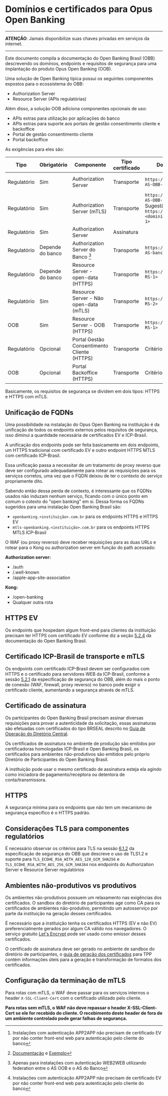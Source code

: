 # Domínios e certificados para Opus Open Banking

***

**ATENÇÃO**: Jamais disponibilize suas chaves privadas em serviços da internet.

***

Este documento compila a documentação do Open Banking Brasil (OBB) descrevendo
os domínios, endpoints e requisitos de segurança para uma implantação do produto
Opus Open Banking (OOB).

Uma solução de Open Banking típica possui os seguintes componentes expostos para
o ecossistema do OBB:

- Authorization Server
- Resource Server (APIs regulatórias)

Além disso, a solução OOB adiciona componentes opcionais de uso:

- APIs extras para utilização por aplicações do banco
- APIs extras para suporte aos portais de gestão consentimento cliente e backoffice
- Portal de gestão consentimento cliente
- Portal backoffice

As exigências para eles são:

| Tipo        | Obrigatório      | Componente                                  | Tipo certificado | Domínio                                                                      | Exigências                    | Exemplo                                        |
| ----------- | ---------------- | ------------------------------------------- | ---------------- | ---------------------------------------------------------------------------- | ----------------------------- | ---------------------------------------------- |
| Regulatório | Sim              | Authorization Server                        | Transporte       | `https://<dominio-AS-OBB-1>`                                                 | HTTPS EV ou HTTPS [^1]        | <https://as-obb.banco.com.br>                  |
| Regulatório | Sim              | Authorization Server (mTLS)                 | Transporte       | `https://<dominio-AS-OBB-2>`<br>Sugestão: `https://matls-<dominio-AS-OBB-1>` | Certificado ICP-Brasil e mTLS | <https://matls-as-obb.banco.com.br>            |
| Regulatório | Sim              | Authorization Server                        | Assinatura       |                                                                              | Certificado BRSEAL            | Ver [^3]                                       |
| Regulatório | Depende do banco | Authorization Server do Banco [^2]          | Transporte       | `https://<dominio-AS-banco>`                                                 | HTTPS EV ou HTTPS [^1]        | <https://as-cliente.banco.com.br>              |
| Regulatório | Depende do banco | Resource Server - open-data (HTTPS)         | Transporte       | `https://<dominio-RS-1>`                                                     | HTTPS                         | <https://api.banco.com.br>                     |
| Regulatório | Sim              | Resource Server - Não open-data (mTLS)      | Transporte       | `https://<dominio-RS-2>`                                                     | Certificado ICP-Brasil e mTLS | <https://matls-api.banco.com.br>               |
| OOB         | Sim              | Resource Server - OOB (HTTPS)               | Transporte       | `https://<dominio-RS-1>`                                                     | HTTPS                         | <https://api.banco.com.br>                     |
| Regulatório | Opcional         | Portal Gestão Consentimento Cliente (HTTPS) | Transporte       | Critério do banco                                                            | HTTPS EV                      | <https://www.banco.com.br/gestaoconsentimento> |
| OOB         | Opcional         | Portal Backoffice (HTTPS)                   | Transporte       | Critério do banco                                                            | HTTPS                         | <https://interno.banco.com.br/backoffice-oob>  |

[^1]: Instalações com autenticação APP2APP não precisam de certificado EV por não conter front-end web para autenticação pelo cliente do banco
[^2]: Apenas para instalações com autenticação WEB2WEB utilizando federation entre o AS OOB e o AS do Banco
[^3]: [Documentação](https://openbanking-brasil.github.io/specs-seguranca/open-banking-brasil-certificate-standards-1_ID1.html#name-signature-certificate)
      e [Exemplo](https://openbanking-brasil.github.io/specs-seguranca/open-banking-brasil-certificate-standards-1_ID1.html#name-configuration-template-for-s)

Basicamente, os requisitos de segurança se dividem em dois tipos: HTTPS e HTTPS
com mTLS.

## Unificação de FQDNs

Uma possibilidade na instalação do Opus Open Banking na instituição é da
unificação de todos os endpoints externos pelos requisitos de segurança, isso
diminui a quantidade necessária de certificados EV e ICP-Brasil.

A unificação dos endpoints pode ser feita basicamente em dois endpoints, um
HTTPS tradicional com certificado EV e outro endpoint HTTPS MTLS com certificado
ICP-Brasil.

Essa unificação passa a necessitar de um tratamento de proxy reverso que deve
ser configurado adequadamente para rotear as requisições para os serviços
corretos, uma vez que o FQDN deixou de ter o contexto do serviço propriamente dito.

Sabendo então dessa perda de contexto, é interessante que os FQDNs usados não
induzam nenhum serviço, ficando com o único ponto em comum o cotexto do "open
banking" em si. Dessa forma os FQDNs sugeridos para uma instalação Open Banking
Brasil são:

- `openbanking.<instituição>.com.br` para os endpoints HTTPS e HTTPS EV
- `mtls-openbanking.<instituição>.com.br` para os endpoints HTTPS MTLS ICP-Brasil

O WAF (ou proxy reverso) deve receber requisições para as duas URLs e rotear
para o Kong ou authorization server em função do path acessado:

**Authorization server:**

- /auth
- /.well-known
- /apple-app-site-association

**Kong:**

- /open-banking
- Qualquer outra rota

## HTTPS EV

Os endpoints que hospedam algum front-end para clientes da instituição precisam
ter HTTPS com certificado EV conforme diz a seção
[5.2.4](https://openbanking-brasil.github.io/specs-seguranca/open-banking-brasil-certificate-standards-1_ID1.html#section-5.2.4)
da documentação do Open Banking Brasil.

## Certificado ICP-Brasil de transporte e mTLS

Os endpoints com certificado ICP-Brasil devem ser configurados com HTTPS e o
certificado para servidores WEB da ICP-Brasil, conforme a sessão [5.2.1](https://openbanking-brasil.github.io/specs-seguranca/open-banking-brasil-certificate-standards-1_ID1.html#name-server-certificate)
da especificação de segurança do OBB, além do mais o ponto de conexão (WAF,
firewall, proxy reverso) no banco pode exigir o certificado cliente,
aumentando a segurança através de mTLS.

## Certificado de assinatura

Os participantes do Open Banking Brasil precisam assinar diversas requisições
para provar a autenticidade da solicitação, essas assinaturas são efetuadas com
certificados do tipo BRSEAL descrito no  [Guia de Operação do Diretório Central](https://openbanking-brasil.github.io/areadesenvolvedor/documents/OpenBanking-Guia_Operacao_Diretorio_Central.pdf).

Os certificados de assinatura no ambiente de produção são emitidos por
certificadoras homologadas ICP-Brasil e Open Banking Brasil, os certificados
para ambientes não-produtivos são emitidos pelo próprio Diretório de
Participantes do Open Banking Brasil.

A instituição pode usar o mesmo certificado de assinatura esteja ela agindo como
iniciadora de pagamento/receptora ou detentora de conta/transmissora.

## HTTPS

A segurança mínima para os endpoints que não tem um mecanismo de segurança
específico é o HTTPS padrão.

## Considerações TLS para componentes regulatórios

É necessário observar os critérios para TLS na sessão [6.1.2](https://openbanking-brasil.github.io/specs-seguranca/open-banking-brasil-financial-api-1_ID1.html#section-6.1.2)
da especificação de segurança do OBB que descreve o uso de TLS1.2 e suporte para
`TLS_ECDHE_RSA_WITH_AES_128_GCM_SHA256` e `TLS_ECDHE_RSA_WITH_AES_256_GCM_SHA384`
nos endpoints do Authorization Server e Resource Server regulatórios

## Ambientes não-produtivos vs produtivos

Os ambientes não-produtivos possuem um relaxamento nas exigências dos
certificados. O sandbox do diretório de participantes age como CA para os
certificados de ambientes não-produtivo, permitindo um autosserviço por parte
da instituição na geração desses certificados.

É necessário que a instituição tenha os certificados HTTPS (EV e não EV)
preferencialmente gerados por algum CA válido nos navegadores. O serviço
gratuito [Let's Encrypt](https://letsencrypt.org/) pode ser usado como emissor
desses certificados.

O certificado de assinatura deve ser gerado no ambiente de sandbox do diretório
de participantes, o [guia de geração dos certificados](./tpp.md) para TPP contém
informações úteis para a geração e transformação de formatos dos certificados.

## Configuração da terminação de mTLS

Para rotas com mTLS, o WAF deve passar para os serviços internos o header
`X-SSL-Client-Cert` com o certificado utilizado pelo cliente.

**Para rotas sem mTLS, o WAF não deve repassar o header X-SSL-Client-Cert se ele
for recebido do cliente. O recebimento deste header de fora de um ambiente controlado
pode gerar falhas de segurança.**
